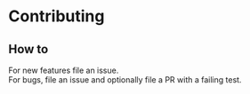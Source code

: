 # Contributing

## How to

For new features file an issue.\
For bugs, file an issue and optionally file a PR with a failing test.
